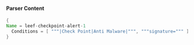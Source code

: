 #### Parser Content
```Java
{
Name = leef-checkpoint-alert-1
  Conditions = [ """|Check Point|Anti Malware|""", """signature=""" ]
}
```